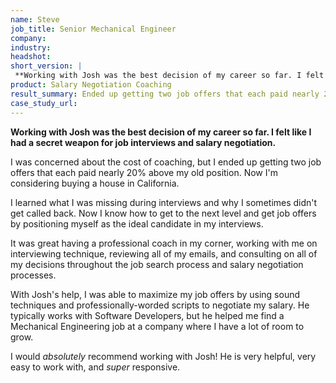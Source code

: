 ```yaml
---
name: Steve
job_title: Senior Mechanical Engineer
company: 
industry: 
headshot: 
short_version: |
 **Working with Josh was the best decision of my career so far. I felt like I had a secret weapon for job interviews and salary negotiation.**
product: Salary Negotiation Coaching
result_summary: Ended up getting two job offers that each paid nearly 20% above old position.
case_study_url: 
---
```


**Working with Josh was the best decision of my career so far. I felt like I had a secret weapon for job interviews and salary negotiation.**

I was concerned about the cost of coaching, but I ended up getting two job offers that each paid nearly 20% above my old position. Now I'm considering buying a house in California.

I learned what I was missing during interviews and why I sometimes didn't get called back. Now I know how to get to the next level and get job offers by positioning myself as the ideal candidate in my interviews.

It was great having a professional coach in my corner, working with me on interviewing technique, reviewing all of my emails, and consulting on all of my decisions throughout the job search process and salary negotiation processes.

With Josh's help, I was able to maximize my job offers by using sound techniques and professionally-worded scripts to negotiate my salary. He typically works with Software Developers, but he helped me find a Mechanical Engineering job at a company where I have a lot of room to grow.

I would _absolutely_ recommend working with Josh! He is very helpful, very easy to work with, and _super_ responsive.
